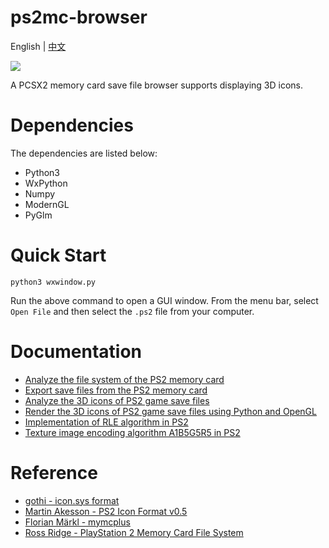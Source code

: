 # ps2mc-browser
English | [中文](README_zh.md)

![](https://cdn.jsdelivr.net/gh/caol64/ps2mc-browser/data/1.gif)

A PCSX2 memory card save file browser supports displaying 3D icons.

# Dependencies
The dependencies are listed below:
- Python3
- WxPython
- Numpy
- ModernGL
- PyGlm

# Quick Start
```shell
python3 wxwindow.py
```

Run the above command to open a GUI window. From the menu bar, select `Open File` and then select the `.ps2` file from your computer.

# Documentation
- [Analyze the file system of the PS2 memory card](https://babyno.top/posts/2023/09/parsing-ps2-memcard-file-system/)
- [Export save files from the PS2 memory card](https://babyno.top/posts/2023/09/exporting-file-from-ps2-memcard/)
- [Analyze the 3D icons of PS2 game save files](https://babyno.top/posts/2023/10/parsing-ps2-3d-icon/)
- [Render the 3D icons of PS2 game save files using Python and OpenGL](https://babyno.top/posts/2023/10/rendering-ps2-3d-icon/)
- [Implementation of RLE algorithm in PS2](https://babyno.top/posts/2023/10/rle-algorithm-in-ps2/)
- [Texture image encoding algorithm A1B5G5R5 in PS2](https://babyno.top/posts/2023/10/ps2-texture-encoding-algorithm-a1b5g5r5/)


# Reference
- [gothi - icon.sys format](https://www.ps2savetools.com/documents/iconsys-format/)
- [Martin Akesson - PS2 Icon Format v0.5](http://www.csclub.uwaterloo.ca:11068/mymc/ps2icon-0.5.pdf)
- [Florian Märkl - mymcplus](https://git.sr.ht/~thestr4ng3r/mymcplus)
- [Ross Ridge - PlayStation 2 Memory Card File System](https://www.ps2savetools.com/ps2memcardformat.html)